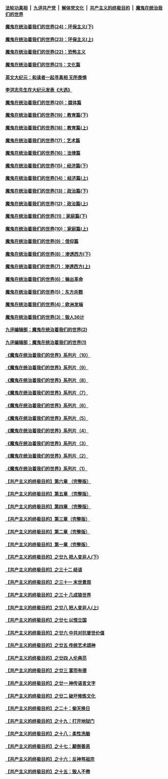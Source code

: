 ####  [法轮功真相](../../../../basic/blob/master/README.md?t=02032101) &nbsp;|&nbsp; [九评共产党](../../../../9ping.md/blob/master/README.md?t=02032101) &nbsp;|&nbsp; [解体党文化](../../../../jtdwh.md/blob/master/README.md?t=02032101)  &nbsp;|&nbsp; [共产主义的终极目的](../../../../gczydzjmd.md/blob/master/README.md?t=02032101) &nbsp;|&nbsp; [魔鬼在统治我们的世界](../../../../mgztzwmdsj.md/blob/master/README.md?t=02032101) 

#### [魔鬼在统治着我们的世界(24)：环保主义(下)](../pages/nsc422/n10695307.md?t=02032101) 

#### [魔鬼在统治着我们的世界(23)：环保主义(上)](../pages/nsc422/n10688613.md?t=02032101) 

#### [魔鬼在统治着我们的世界(22)：恐怖主义](../pages/nsc422/n10614727.md?t=02032101) 

#### [魔鬼在统治着我们的世界(21)：文化篇](../pages/nsc422/n10597706.md?t=02032101) 

#### [英文大纪元：和读者一起寻真相 无所畏惧](../pages/nsc422/n12542027.md?t=02032101) 

#### [李洪志先生在大纪元发表《大选》](../pages/nsc422/n12534746.md?t=02032101) 

#### [魔鬼在统治着我们的世界(20)：媒体篇](../pages/nsc422/n10586579.md?t=02032101) 

#### [魔鬼在统治着我们的世界(19)：教育篇(下)](../pages/nsc422/n10564808.md?t=02032101) 

#### [魔鬼在统治着我们的世界(18)：教育篇(上)](../pages/nsc422/n10526970.md?t=02032101) 

#### [魔鬼在统治着我们的世界(17)：艺术篇](../pages/nsc422/n10499093.md?t=02032101) 

#### [魔鬼在统治着我们的世界(16)：法律篇](../pages/nsc422/n10485969.md?t=02032101) 

#### [魔鬼在统治着我们的世界(15)：经济篇(下)](../pages/nsc422/n10469975.md?t=02032101) 

#### [魔鬼在统治着我们的世界(14)：经济篇(上)](../pages/nsc422/n10457370.md?t=02032101) 

#### [魔鬼在统治着我们的世界(13)：政治篇(下)](../pages/nsc422/n10448270.md?t=02032101) 

#### [魔鬼在统治着我们的世界(12)：政治篇(上)](../pages/nsc422/n10444576.md?t=02032101) 

#### [魔鬼在统治着我们的世界(11)：家庭篇(下)](../pages/nsc422/n10440961.md?t=02032101) 

#### [魔鬼在统治着我们的世界(10)：家庭篇(上)](../pages/nsc422/n10435448.md?t=02032101) 

#### [魔鬼在统治着我们的世界(9)：信仰篇](../pages/nsc422/n10432159.md?t=02032101) 

#### [魔鬼在统治着我们的世界(8)：渗透西方(下)](../pages/nsc422/n10429603.md?t=02032101) 

#### [魔鬼在统治着我们的世界(7)：渗透西方(上)](../pages/nsc422/n10426013.md?t=02032101) 

#### [魔鬼在统治着我们的世界(6)：输出革命](../pages/nsc422/n10421536.md?t=02032101) 

#### [魔鬼在统治着我们的世界(5)：东方杀戮](../pages/nsc422/n10417707.md?t=02032101) 

#### [魔鬼在统治着我们的世界(4)：欧洲发端](../pages/nsc422/n10414890.md?t=02032101) 

#### [魔鬼在统治着我们的世界(3)：毁人36计](../pages/nsc422/n10411583.md?t=02032101) 

#### [九评编辑部：魔鬼在统治着我们的世界(2)](../pages/nsc422/n10410036.md?t=02032101) 

#### [九评编辑部：魔鬼在统治着我们的世界(1)](../pages/nsc422/n10406825.md?t=02032101) 

#### [《魔鬼在统治着我们的世界》系列片（10）](../pages/nsc422/n12292670.md?t=02032101) 

#### [《魔鬼在统治着我们的世界》系列片（9）](../pages/nsc422/n12290859.md?t=02032101) 

#### [《魔鬼在统治着我们的世界》系列片（8）](../pages/nsc422/n12287445.md?t=02032101) 

#### [《魔鬼在统治着我们的世界》系列片（7）](../pages/nsc422/n12283425.md?t=02032101) 

#### [《魔鬼在统治着我们的世界》系列片（6）](../pages/nsc422/n12282314.md?t=02032101) 

#### [《魔鬼在统治着我们的世界》系列片（5）](../pages/nsc422/n12281419.md?t=02032101) 

#### [《魔鬼在统治着我们的世界》系列片（4）](../pages/nsc422/n12274024.md?t=02032101) 

#### [《魔鬼在统治着我们的世界》系列片（3）](../pages/nsc422/n12271322.md?t=02032101) 

#### [《魔鬼在统治着我们的世界》系列片（2）](../pages/nsc422/n12269049.md?t=02032101) 

#### [《魔鬼在统治着我们的世界》系列片（1）](../pages/nsc422/n12267575.md?t=02032101) 

#### [【共产主义的终极目的】第六章 （完整版）](../pages/nsc422/n11428913.md?t=02032101) 

#### [【共产主义的终极目的】第五章 （完整版）](../pages/nsc422/n11428912.md?t=02032101) 

#### [【共产主义的终极目的】第四章 （完整版）](../pages/nsc422/n11428907.md?t=02032101) 

#### [【共产主义的终极目的】第三章（完整版）](../pages/nsc422/n11428848.md?t=02032101) 

#### [【共产主义的终极目的】第二章（完整版）](../pages/nsc422/n11428831.md?t=02032101) 

#### [【共产主义的终极目的】第一章（完整版）](../pages/nsc422/n11417651.md?t=02032101) 

#### [【共产主义的终极目的】之廿九 把人变非人(下)](../pages/nsc422/n11344140.md?t=02032101) 

#### [【共产主义的终极目的】之三十二 结语](../pages/nsc422/n11360535.md?t=02032101) 

#### [【共产主义的终极目的】之三十一 末世景观](../pages/nsc422/n11351129.md?t=02032101) 

#### [【共产主义的终极目的】之三十 几成狼世界](../pages/nsc422/n11348280.md?t=02032101) 

#### [【共产主义的终极目的】之廿八 把人变非人(上)](../pages/nsc422/n11340492.md?t=02032101) 

#### [【共产主义的终极目的】之廿七 以恨立国](../pages/nsc422/n11336944.md?t=02032101) 

#### [【共产主义的终极目的】之廿六 中共对抗普世价值](../pages/nsc422/n11324785.md?t=02032101) 

#### [【共产主义的终极目的】之廿五 传统艺术颂神](../pages/nsc422/n11296396.md?t=02032101) 

#### [【共产主义的终极目的】之廿四 人伦典范](../pages/nsc422/n11296397.md?t=02032101) 

#### [【共产主义的终极目的】之廿三 富而有德](../pages/nsc422/n11283598.md?t=02032101) 

#### [【共产主义的终极目的】之廿一 神传语言文字](../pages/nsc422/n11263265.md?t=02032101) 

#### [【共产主义的终极目的】之廿二 破坏修炼文化](../pages/nsc422/n11245728.md?t=02032101) 

#### [【共产主义的终极目的】之二十：偷天换日](../pages/nsc422/n11238846.md?t=02032101) 

#### [【共产主义的终极目的】之十九：打开地狱门](../pages/nsc422/n11206376.md?t=02032101) 

#### [【共产主义的终极目的】之十八：柔性洗脑](../pages/nsc422/n11199994.md?t=02032101) 

#### [【共产主义的终极目的】之十七：颠倒善恶](../pages/nsc422/n11179782.md?t=02032101) 

#### [【共产主义的终极目的】之十六：反神骂祖宗](../pages/nsc422/n11166798.md?t=02032101) 

#### [【共产主义的终极目的】之十五：毁人不倦](../pages/nsc422/n11166792.md?t=02032101) 

